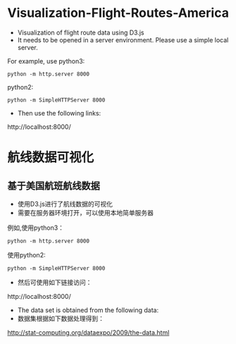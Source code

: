 # Visualization-Flight-Routes-America
* Visualization of flight route data using D3.js
* It needs to be opened in a server environment. Please use a simple local server.

For example, use python3:
```
python -m http.server 8000
```
python2:
```
python -m SimpleHTTPServer 8000
```
* Then use the following links:

http://localhost:8000/

# 航线数据可视化
## 基于美国航班航线数据

* 使用D3.js进行了航线数据的可视化
* 需要在服务器环境打开，可以使用本地简单服务器

例如,使用python3：
```
python -m http.server 8000
```
使用python2:
```
python -m SimpleHTTPServer 8000
``` 
* 然后可使用如下链接访问：

http://localhost:8000/

* The data set is obtained from the following data:
* 数据集根据如下数据处理得到：

http://stat-computing.org/dataexpo/2009/the-data.html